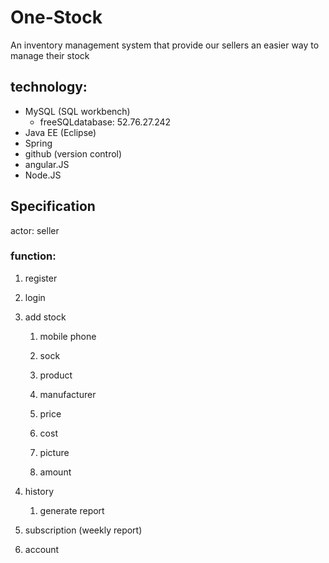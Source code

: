 # One-Stock
An inventory management system that provide our sellers an easier way to manage their stock

## technology:

- MySQL (SQL workbench)
	- freeSQLdatabase: 52.76.27.242
- Java EE (Eclipse)
- Spring
- github (version control)
- angular.JS 
- Node.JS

## Specification

actor: seller

### function:

1. register
2. login
3. add stock
	1. mobile phone
	2. sock

      1. product
      2. manufacturer
      3. price
      4. cost
      5. picture
      6. amount
	
4. history
	1. generate report
5. subscription (weekly report)
6. account



